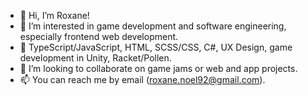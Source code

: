 - 👋 Hi, I’m Roxane!
- 👀 I’m interested in game development and software engineering, especially frontend web development.
- 🌱 TypeScript/JavaScript, HTML, SCSS/CSS, C#, UX Design, game development in Unity, Racket/Pollen.
- 💞️ I’m looking to collaborate on game jams or web and app projects.
- 📫 You can reach me by email (roxane.noel92@gmail.com). 

<!---
Roxanoel/Roxanoel is a ✨ special ✨ repository because its `README.md` (this file) appears on your GitHub profile.
You can click the Preview link to take a look at your changes.
--->

